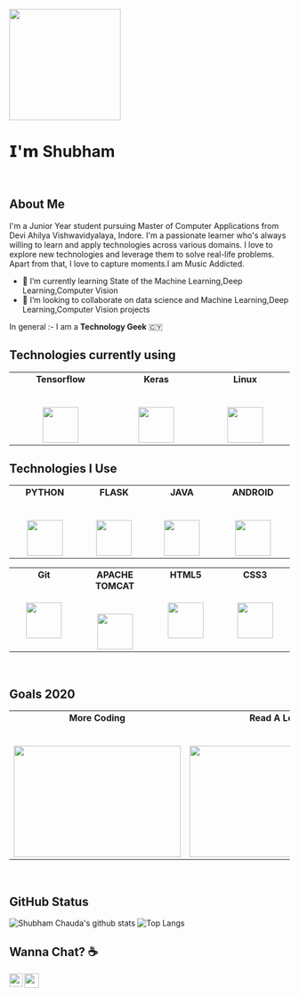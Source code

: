 


<p>
  <img src="https://media1.giphy.com/media/SvWJ9qvayswvpssMPX/giphy.gif" width="200px"></p>

# 𝗜'𝗺 Shubham 
<br>

## About Me

I'm a Junior Year student pursuing Master of Computer Applications from Devi Ahilya Vishwavidyalaya, Indore. I'm a passionate learner who's always willing to learn and apply technologies across various domains. I love to explore new technologies and leverage them to solve real-life problems. Apart from that, I love to capture moments.I am Music Addicted.
<br>

- 🌱 I’m currently learning State of the Machine Learning,Deep Learning,Computer Vision
- 🤝 I’m looking to collaborate on data science and Machine Learning,Deep Learning,Computer Vision projects

In general :- I am a **Technology Geek**  🇨🇾

## Technologies currently using 
<table>
  <tbody>
    <tr valign="top">
      <td width="10%" align="center">
        <span><strong>Tensorflow</strong></span><br><br><br>
        <img height="64px" src="https://seeklogo.com/images/T/tensorflow-logo-AE5100E55E-seeklogo.com.png">
      </td>
      <td width="10%" align="center">
        <span><strong>Keras</strong></span><br><br><br>
        <img height="64px" src="https://upload.wikimedia.org/wikipedia/commons/c/c9/Keras_Logo.jpg">
      </td>
      <td width="10%" align="center">
        <span><strong>Linux</strong></span><br><br><br>
        <img height="64px" src="https://seeklogo.com/images/L/Linux_Tux-logo-1439B51966-seeklogo.com.png">
      </td>
  </tbody>
</table>


## Technologies I Use

<table>
  <tbody>
    <tr valign="top">
      <td width="10%" align="center">
        <span><strong>PYTHON</strong></span><br><br><br>
        <img height="64px" src="https://cdn.svgporn.com/logos/python.svg">
      </td>
      <td width="10%" align="center">
        <span><strong>FLASK</strong></span><br><br><br>
        <img height="64px" src="https://cdn.svgporn.com/logos/flask.svg">
      </td>
      <td width="10%" align="center">
        <span><strong>JAVA</strong></span><br><br><br>
        <img height="64px" src="https://cdn.svgporn.com/logos/java.svg">
      </td>
      <td width="10%" align="center">
        <span><strong>ANDROID</strong></span><br><br><br>
        <img height="64px" src="https://cdn.svgporn.com/logos/android-icon.svg">
      </td>
      </tbody>

</table>

<table>
  <tbody>
    <tr valign="top">
      <td width="10%" align="center">
        <span><strong>Git</strong></span><br><br><br>
        <img height="64px" src="https://cdn.svgporn.com/logos/git.svg">
       </td> 
      <td width="10%" align="center">
        <span><strong>APACHE TOMCAT</strong></span><br><br><br>
        <img height="64px" src="https://cdn.svgporn.com/logos/tomcat.svg">
      </td>
      <td width="10%" align="center">
        <span><strong>HTML5</strong></span><br><br><br>
        <img height="64px" src="https://cdn.svgporn.com/logos/html-5.svg">
      </td>  
      <td width="10%" align="center">
        <span><strong>CSS3</strong></span><br><br><br>
        <img height="64px" src="https://cdn.svgporn.com/logos/css-3.svg">
      </td>
      </tbody>
</table>
<br>

## Goals 2020

<table>
  <tbody>
    <tr valign="top">
      <td width="10%" align="center">
        <span><strong>More Coding</strong></span><br><br><br>
        <img height="200px" src="https://media.giphy.com/media/fAnzw6YK33jMwzp5wp/giphy.gif" width="300px">
      </td>
      <td width="10%" align="center">
        <span><strong>Read A Lot</strong></span><br><br><br>
        <img height="200px" src="https://media.giphy.com/media/l6SQZJCWcXQd7mzoiF/giphy.gif" width="300px">
      </td>
      <td width="10%" align="center">
        <span><strong>Build Networks</strong></span><br><br><br>
        <img height="200px" src="https://media.giphy.com/media/3ohhwHHRj0H00XPbdm/giphy.gif" width="300px">
      </td>
      </tbody>
</table>

<br>
 
 ## GitHub Status

![Shubham Chauda's github stats](https://github-readme-stats.vercel.app/api?username=shubhamchauda&show_icons=true&theme=radical)
![Top Langs](https://github-readme-stats.vercel.app/api/top-langs/?username=shubhamchauda&show_icons=true&theme=radical)


## Wanna Chat? ☕

  <a href="https://www.linkedin.com/in/shubham-chauda-a2395a140/">
    <img align="left" width="24px" src="https://github.com/TheDudeThatCode/TheDudeThatCode/blob/master/Assets/Linkedin.svg" />
  </a>

  <a href="mailto:chaudashubham@gmail.com">
    <img align="left" width="26px" src="https://github.com/TheDudeThatCode/TheDudeThatCode/blob/master/Assets/Gmail.svg" />
  </a>
 



